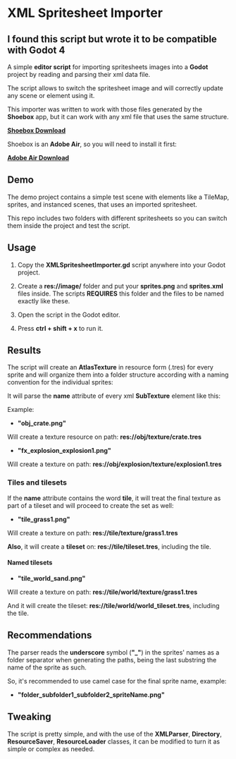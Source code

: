 # XML Spritesheet Importer
## I found this script but wrote it to be compatible with Godot 4

A simple **editor script** for importing spritesheets images into a **Godot**
project by reading and parsing their xml data file.

The script allows to switch the spritesheet image and will correctly update any
scene or element using it.

This importer was written to work with those files generated by the **Shoebox**
app, but it can work with any xml file that uses the same structure.

**[Shoebox Download](https://renderhjs.net/shoebox/)**

Shoebox is an **Adobe Air**, so you will need to install it first:

**[Adobe Air Download](https://get.adobe.com/es/air/)**

## Demo
The demo project contains a simple test scene with elements like a TileMap,
sprites, and instanced scenes, that uses an imported spritesheet.

This repo includes two folders with different spritesheets so you can switch
them inside the project and test the script.

## Usage

1) Copy the **XMLSpritesheetImporter.gd** script anywhere into your Godot
project.

2) Create a **res://image/** folder and put your **sprites.png** and
**sprites.xml** files inside. The scripts **REQUIRES** this folder and the files
to be named exactly like these.

3) Open the script in the Godot editor.

4) Press **ctrl + shift + x** to run it.

## Results

The script will create an **AtlasTexture** in resource form (.tres) for every
sprite and will organize them into a folder structure according with a naming
convention for the individual sprites:

It will parse the **name** attribute of every xml **SubTexture** element like
this:

Example:

- **"obj_crate.png"**

Will create a texture resource on path: **res://obj/texture/crate.tres**

- **"fx_explosion_explosion1.png"**

Will create a texture on path: **res://obj/explosion/texture/explosion1.tres**


### Tiles and tilesets

If the **name** attribute contains the word **tile**, it will treat the final
texture as part of a tileset and will proceed to create the set as well:

- **"tile_grass1.png"**

Will create a texture on path: **res://tile/texture/grass1.tres**

**Also**, it will create a **tileset** on: **res://tile/tileset.tres**,
including the tile.

#### Named tilesets

- **"tile_world_sand.png"**

Will create a texture on path: **res://tile/world/texture/grass1.tres**

And it will create the tileset: **res://tile/world/world_tileset.tres**,
including the tile.

## Recommendations

The parser reads the **underscore** symbol (**"_"**) in the sprites' names as a
folder separator when generating the paths, being the last substring the name of
the sprite as such.

So, it's recommended to use camel case for the final sprite name, example:

- **"folder_subfolder1_subfolder2_spriteName.png"**

## Tweaking

The script is pretty simple, and with the use of the **XMLParser**, **Directory**,
**ResourceSaver**, **ResourceLoader** classes, it can be modified to turn it
as simple or complex as needed.




